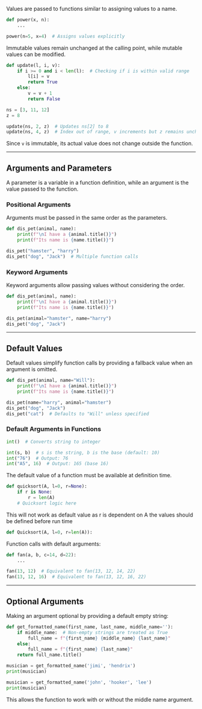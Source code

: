 

Values are passed to functions similar to assigning values to a name.

```python
def power(x, n):
    ...

power(n=5, x=4)  # Assigns values explicitly
```

Immutable values remain unchanged at the calling point, while mutable values can be modified.

```python
def update(l, i, v):
    if i >= 0 and i < len(l):  # Checking if i is within valid range
        l[i] = v
        return True
    else:
        v = v + 1
        return False

ns = [3, 11, 12]
z = 8

update(ns, 2, z)  # Updates ns[2] to 8
update(ns, 4, z)  # Index out of range, v increments but z remains unchanged
```

Since `v` is immutable, its actual value does not change outside the function.

---

## Arguments and Parameters

A parameter is a variable in a function definition, while an argument is the value passed to the function.

### Positional Arguments

Arguments must be passed in the same order as the parameters.

```python
def dis_pet(animal, name):
    print(f"\nI have a {animal.title()}")
    print(f"Its name is {name.title()}")

dis_pet("hamster", "harry")
dis_pet("dog", "Jack")  # Multiple function calls
```

### Keyword Arguments

Keyword arguments allow passing values without considering the order.

```python
def dis_pet(animal, name):
    print(f"\nI have a {animal.title()}")
    print(f"Its name is {name.title()}")

dis_pet(animal="hamster", name="harry")
dis_pet("dog", "Jack")
```

---

## Default Values

Default values simplify function calls by providing a fallback value when an argument is omitted.

```python
def dis_pet(animal, name="Will"):
    print(f"\nI have a {animal.title()}")
    print(f"Its name is {name.title()}")

dis_pet(name="harry", animal="hamster")
dis_pet("dog", "Jack")
dis_pet("cat")  # Defaults to "Will" unless specified
```

### Default Arguments in Functions

```python
int()  # Converts string to integer

int(s, b)  # s is the string, b is the base (default: 10)
int("76")  # Output: 76
int("A5", 16)  # Output: 165 (base 16)
```

The default value of a function must be available at definition time.

```python
def quicksort(A, l=0, r=None):
    if r is None:
        r = len(A)
    # Quicksort logic here
```

This will not work as default value as r is dependent on A the values should be defined before run time
```python
def Quicksort(A, l=0, r=len(A)):
```

Function calls with default arguments:

```python
def fan(a, b, c=14, d=22):
    ...

fan(13, 12)  # Equivalent to fan(13, 12, 14, 22)
fan(13, 12, 16)  # Equivalent to fan(13, 12, 16, 22)
```

---

## Optional Arguments

Making an argument optional by providing a default empty string:

```python
def get_formatted_name(first_name, last_name, middle_name=''):
    if middle_name:  # Non-empty strings are treated as True
        full_name = f"{first_name} {middle_name} {last_name}"
    else:
        full_name = f"{first_name} {last_name}"
    return full_name.title()

musician = get_formatted_name('jimi', 'hendrix')
print(musician)

musician = get_formatted_name('john', 'hooker', 'lee')
print(musician)
```

This allows the function to work with or without the middle name argument.